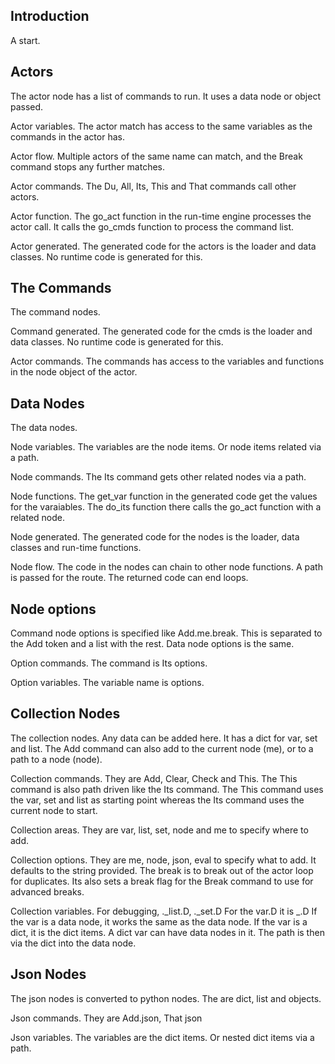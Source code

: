 
## Introduction
A start.

## Actors
The actor node has a list of commands to run.
It uses a data node or object passed.

Actor variables.
The actor match has access to the same variables as the commands in the actor has.

Actor flow.
Multiple actors of the same name can match, and the Break command stops any further matches.

Actor commands.
The Du, All, Its, This and That commands call other actors.

Actor function.
The go_act function in the run-time engine processes the actor call.
It calls the go_cmds function to process the command list.

Actor generated.
The generated code for the actors is the loader and data classes.
No runtime code is generated for this.

## The Commands
The command nodes.

Command generated.
The generated code for the cmds is the loader and data classes.
No runtime code is generated for this.

Actor commands.
The commands has access to the variables and functions in the node object of the actor.

## Data Nodes
The data nodes.

Node variables.
The variables are the node items.
Or node items related via a path.

Node commands.
The Its command gets other related nodes via a path.

Node functions.
The get_var function in the generated code get the values for the varaiables.
The do_its function there calls the go_act function with a related node.

Node generated.
The generated code for the nodes is the loader, data classes and run-time functions.

Node flow.
The code in the nodes can chain to other node functions.
A path is passed for the route.
The returned code can end loops.

## Node options
Command node options is specified like Add.me.break.
This is separated to the Add token and a list with the rest.
Data node options is the same.

Option commands.
The command is Its options.

Option variables.
The variable name is options.

## Collection Nodes
The collection nodes.
Any data can be added here.
It has a dict for var, set and list.
The Add command can also add to the current node (me), or to a path to a node (node).

Collection commands.
They are Add, Clear, Check and This.
The This command is also path driven like the Its command.
The This command uses the var, set and list as starting point whereas the Its command uses the current node to start.

Collection areas.
They are var, list, set, node and me to specify where to add.

Collection options.
They are me, node, json, eval to specify what to add. It defaults to the string provided.
The break is to break out of the actor loop for duplicates.
Its also sets a break flag for the Break command to use for advanced breaks.

Collection variables.
For debugging, ._list.D, ._set.D
For the var.D it is _.D
If the var is a data node, it works the same as the data node.
If the var is a dict, it is the dict items.
A dict var can have data nodes in it.
The path is then via the dict into the data node.

## Json Nodes
The json nodes is converted to python nodes.
The are dict, list and objects.

Json commands.
They are Add.json, That json

Json variables.
The variables are the dict items.
Or nested dict items via a path.
